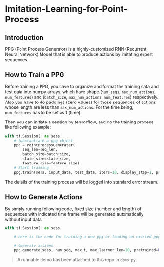 Imitation-Learning-for-Point-Process
===

Introduction
---
PPG (Point Process Generator) is a highly-customized RNN (Recurrent Neural Network) Model that is able to produce actions by imitating expert sequences.

How to Train a PPG
---
Before training a PPG, you have to organize and format the training data and test data into numpy arrays, which have shape (`num_seqs`, `max_num_actions`, `num_features`) and (`batch_size`, `max_num_actions`, `num_features`) respectively. Also you have to do paddings (zero values) for those sequences of actions whose length are less than `max_num_actions`. For the time being, 
`num_features` has to be set as 1 (time). 

Then you can initiate a session by tensorflow, and do the training process like following example:
```python
with tf.Session() as sess:
	# Substantiate a ppg object
	ppg = PointProcessGenerater(
		seq_len=seq_len,
		batch_size=batch_size, 
		state_size=state_size,
		feature_size=feature_size)
	# Start training
	ppg.train(sess, input_data, test_data, iters=10, display_step=1, pretrained=False)
```
The details of the training process will be logged into standard error stream. 

How to Generate Actions
---
By simply running following code, fixed size (number and length) of sequences with indicated time frame will be generated automatically without input data.
```python
with tf.Session() as sess:

	# Here is the code for training a new ppg or loading an existed ppg

	# Generate actions
	ppg.generate(sess, num_seq, max_t, max_learner_len=10, pretrained=False)
```

> A runnable demo has been attached to this repo in `demo.py`.


